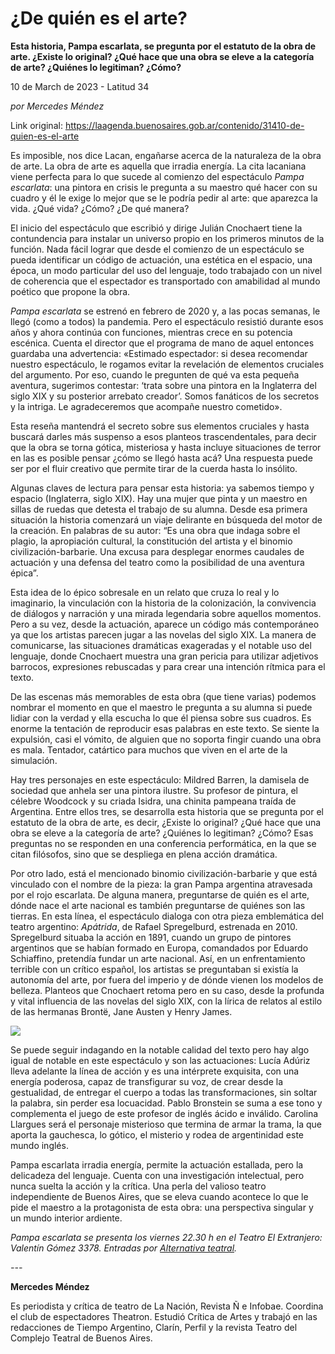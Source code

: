 # ¿De quién es el arte?

**Esta historia, Pampa escarlata, se pregunta por el estatuto de la obra de arte. ¿Existe lo original? ¿Qué hace que una obra se eleve a la categoría de arte? ¿Quiénes lo legitiman? ¿Cómo?**

10 de March de 2023 - Latitud 34

_por Mercedes Méndez_

Link original: https://laagenda.buenosaires.gob.ar/contenido/31410-de-quien-es-el-arte



Es imposible, nos dice Lacan, engañarse acerca de la naturaleza de la obra de arte. La obra de arte es aquella que irradia energía. La cita lacaniana viene perfecta para lo que sucede al comienzo del espectáculo *Pampa escarlata*: una pintora en crisis le pregunta a su maestro qué hacer con su cuadro y él le exige lo mejor que se le podría pedir al arte: que aparezca la vida. ¿Qué vida? ¿Cómo? ¿De qué manera?




El inicio del espectáculo que escribió y dirige Julián Cnochaert tiene la contundencia para instalar un universo propio en los primeros minutos de la función. Nada fácil lograr que desde el comienzo de un espectáculo se pueda identificar un código de actuación, una estética en el espacio, una época, un modo particular del uso del lenguaje, todo trabajado con un nivel de coherencia que el espectador es transportado con amabilidad al mundo poético que propone la obra.




*Pampa escarlata* se estrenó en febrero de 2020 y, a las pocas semanas, le llegó (como a todos) la pandemia. Pero el espectáculo resistió durante esos años y ahora continúa con funciones, mientras crece en su potencia escénica. Cuenta el director que el programa de mano de aquel entonces guardaba una advertencia: «Estimado espectador: si desea recomendar nuestro espectáculo, le rogamos evitar la revelación de elementos cruciales del argumento. Por eso, cuando le pregunten de qué va esta pequeña aventura, sugerimos contestar: ‘trata sobre una pintora en la Inglaterra del siglo XIX y su posterior arrebato creador’. Somos fanáticos de los secretos y la intriga. Le agradeceremos que acompañe nuestro cometido».




Esta reseña mantendrá el secreto sobre sus elementos cruciales y hasta buscará darles más suspenso a esos planteos trascendentales, para decir que la obra se torna gótica, misteriosa y hasta incluye situaciones de terror en las es posible pensar ¿cómo se llegó hasta acá? Una respuesta puede ser por el fluir creativo que permite tirar de la cuerda hasta lo insólito.




Algunas claves de lectura para pensar esta historia: ya sabemos tiempo y espacio (Inglaterra, siglo XIX). Hay una mujer que pinta y un maestro en sillas de ruedas que detesta el trabajo de su alumna. Desde esa primera situación la historia comenzará un viaje delirante en búsqueda del motor de la creación. En palabras de su autor: “Es una obra que indaga sobre el plagio, la apropiación cultural, la constitución del artista y el binomio civilización-barbarie. Una excusa para desplegar enormes caudales de actuación y una defensa del teatro como la posibilidad de una aventura épica”.




Esta idea de lo épico sobresale en un relato que cruza lo real y lo imaginario, la vinculación con la historia de la colonización, la convivencia de diálogos y narración y una mirada legendaria sobre aquellos momentos. Pero a su vez, desde la actuación, aparece un código más contemporáneo ya que los artistas parecen jugar a las novelas del siglo XIX. La manera de comunicarse, las situaciones dramáticas exageradas y el notable uso del lenguaje, donde Cnochaert muestra una gran pericia para utilizar adjetivos barrocos, expresiones rebuscadas y para crear una intención rítmica para el texto.




De las escenas más memorables de esta obra (que tiene varias) podemos nombrar el momento en que el maestro le pregunta a su alumna si puede lidiar con la verdad y ella escucha lo que él piensa sobre sus cuadros. Es enorme la tentación de reproducir esas palabras en este texto. Se siente la expulsión, casi el vómito, de alguien que no soporta fingir cuando una obra es mala. Tentador, catártico para muchos que viven en el arte de la simulación.




Hay tres personajes en este espectáculo: Mildred Barren, la damisela de sociedad que anhela ser una pintora ilustre. Su profesor de pintura, el célebre Woodcock y su criada Isidra, una chinita pampeana traída de Argentina. Entre ellos tres, se desarrolla esta historia que se pregunta por el estatuto de la obra de arte, es decir, ¿Existe lo original? ¿Qué hace que una obra se eleve a la categoría de arte? ¿Quiénes lo legitiman? ¿Cómo? Esas preguntas no se responden en una conferencia performática, en la que se citan filósofos, sino que se despliega en plena acción dramática.




Por otro lado, está el mencionado binomio civilización-barbarie y que está vinculado con el nombre de la pieza: la gran Pampa argentina atravesada por el rojo escarlata. De alguna manera, preguntarse de quién es el arte, dónde nace el arte nacional es también preguntarse de quiénes son las tierras. En esta línea, el espectáculo dialoga con otra pieza emblemática del teatro argentino: *Apátrida*, de Rafael Spregelburd, estrenada en 2010. Spregelburd situaba la acción en 1891, cuando un grupo de pintores argentinos que se habían formado en Europa, comandados por Eduardo Schiaffino, pretendía fundar un arte nacional. Así, en un enfrentamiento terrible con un crítico español, los artistas se preguntaban si existía la autonomía del arte, por fuera del imperio y de dónde vienen los modelos de belleza. Planteos que Cnochaert retoma pero en su caso, desde la profunda y vital influencia de las novelas del siglo XIX, con la lírica de relatos al estilo de las hermanas Brontë, Jane Austen y Henry James.




![](https://cdn.feater.me/files/images/978926/1bf53439-cc6e-417b-8430-717fc1328d3a.jpg)




Se puede seguir indagando en la notable calidad del texto pero hay algo igual de notable en este espectáculo y son las actuaciones: Lucía Adúriz lleva adelante la línea de acción y es una intérprete exquisita, con una energía poderosa, capaz de transfigurar su voz, de crear desde la gestualidad, de entregar el cuerpo a todas las transformaciones, sin soltar la palabra, sin perder esa locuacidad. Pablo Bronstein se suma a ese tono y complementa el juego de este profesor de inglés ácido e inválido. Carolina Llargues será el personaje misterioso que termina de armar la trama, la que aporta la gauchesca, lo gótico, el misterio y rodea de argentinidad este mundo inglés.




Pampa escarlata irradia energía, permite la actuación estallada, pero la delicadeza del lenguaje. Cuenta con una investigación intelectual, pero nunca suelta la acción y la crítica. Una perla del valioso teatro independiente de Buenos Aires, que se eleva cuando acontece lo que le pide el maestro a la protagonista de esta obra: una perspectiva singular y un mundo interior ardiente.




*Pampa escarlata se presenta los viernes 22.30 h en el Teatro El Extranjero: Valentín Gómez 3378. Entradas por [Alternativa teatral](http://www.</i>alternativateatral.com/obra70626-pampa-escarlata).*



*---*




**Mercedes Méndez**




Es periodista y crítica de teatro de La Nación, Revista Ñ e Infobae. Coordina el club de espectadores Theatron. Estudió Crítica de Artes y trabajó en las redacciones de Tiempo Argentino, Clarín, Perfil y la revista Teatro del Complejo Teatral de Buenos Aires.



